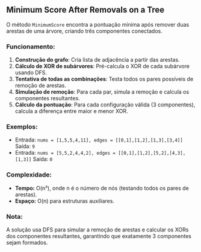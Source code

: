 ## Minimum Score After Removals on a Tree

O método `MinimumScore` encontra a pontuação mínima após remover duas arestas de uma árvore, criando três componentes conectados.

### Funcionamento:

1. **Construção do grafo**: Cria lista de adjacência a partir das arestas.
2. **Cálculo de XOR de subárvores**: Pré-calcula o XOR de cada subárvore usando DFS.
3. **Tentativa de todas as combinações**: Testa todos os pares possíveis de remoção de arestas.
4. **Simulação de remoção**: Para cada par, simula a remoção e calcula os componentes resultantes.
5. **Cálculo da pontuação**: Para cada configuração válida (3 componentes), calcula a diferença entre maior e menor XOR.

### Exemplos:

- Entrada: `nums = [1,5,5,4,11], edges = [[0,1],[1,2],[1,3],[3,4]]`
  Saída: `9`
- Entrada: `nums = [5,5,2,4,4,2], edges = [[0,1],[1,2],[5,2],[4,3],[1,3]]`
  Saída: `0`

### Complexidade:

- **Tempo:** O(n³), onde n é o número de nós (testando todos os pares de arestas).
- **Espaço:** O(n) para estruturas auxiliares.

### Nota:

A solução usa DFS para simular a remoção de arestas e calcular os XORs dos componentes resultantes, garantindo que exatamente 3 componentes sejam formados.

